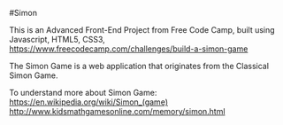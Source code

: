 #Simon

This is an Advanced Front-End Project from Free Code Camp, built using Javascript, HTML5, CSS3, https://www.freecodecamp.com/challenges/build-a-simon-game

The Simon Game is a web application that originates from the Classical Simon Game. 

To understand more about Simon Game:
https://en.wikipedia.org/wiki/Simon_(game)
http://www.kidsmathgamesonline.com/memory/simon.html
